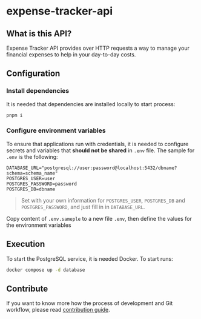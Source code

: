 # expense-tracker-api

## What is this API?

Expense Tracker API provides over HTTP requests a way to manage your financial expenses to help in your day-to-day costs.

## Configuration

### Install dependencies

It is needed that dependencies are installed locally to start process:

```bash
pnpm i
```

### Configure environment variables

To ensure that applications run with credentials, it is needed to configure secrets and variables that **should not be shared** in `.env` file. The sample for `.env` is the following:

```env
DATABASE_URL="postgresql://user:password@localhost:5432/dbname?schema=schema_name"
POSTGRES_USER=user
POSTGRES_PASSWORD=password
POSTGRES_DB=dbname
```

> Set with your own information for `POSTGRES_USER`, `POSTGRES_DB` and `POSTGRES_PASSWORD`, and just fill in in `DATABASE_URL`.

Copy content of `.env.sameple` to a new file `.env`, then define the values for the environment variables

## Execution

To start the PostgreSQL service, it is needed Docker. To start runs:

```bash
docker compose up -d database
```

## Contribute

If you want to know more how the process of development and Git workflow, please read [contribution guide](./CONTRIBUTING.md).

